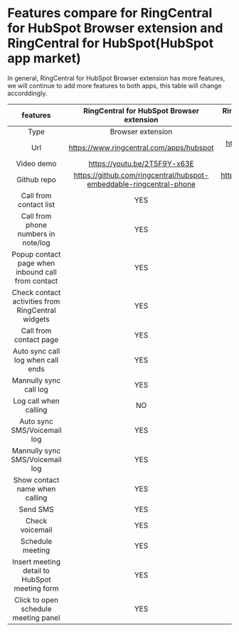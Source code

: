 # Features compare for RingCentral for HubSpot Browser extension and RingCentral for HubSpot(HubSpot app market)

In general, RingCentral for HubSpot Browser extension has more features, we will continue to add more features to both apps, this table will change accorddingly.

| features       | RingCentral for HubSpot Browser extension            |  RingCentral for HubSpot in HubSpot app market |
:---------------:|:----------------------------------------------------:|:-----------------------------------------------:
Type | Browser extension | HubSpot app
Url | https://www.ringcentral.com/apps/hubspot | https://www.ringcentral.com/apps/call-with-ringcentral-for-hubspot
Video demo | https://youtu.be/2T5F9Y-x63E | https://youtu.be/1kTrMshj2KU
Github repo | https://github.com/ringcentral/hubspot-embeddable-ringcentral-phone | https://github.com/ringcentral/ringcentral-integration-for-hubspot
Call from contact list | YES | NO
Call from phone numbers in note/log | YES | NO
Popup contact page when inbound call from contact | YES | NO
Check contact activities from RingCentral widgets | YES | NO
Call from contact page | YES | YES
Auto sync call log when call ends | YES | YES
Mannully sync call log | YES | NO
Log call when calling | NO | YES
Auto sync SMS/Voicemail log | YES | NO
Mannully sync SMS/Voicemail log | YES | NO
Show contact name when calling | YES | NO
Send SMS | YES | YES
Check voicemail | YES | YES
Schedule meeting | YES | YES
Insert meeting detail to HubSpot meeting form | YES | NO
Click to open schedule meeting panel | YES | NO
